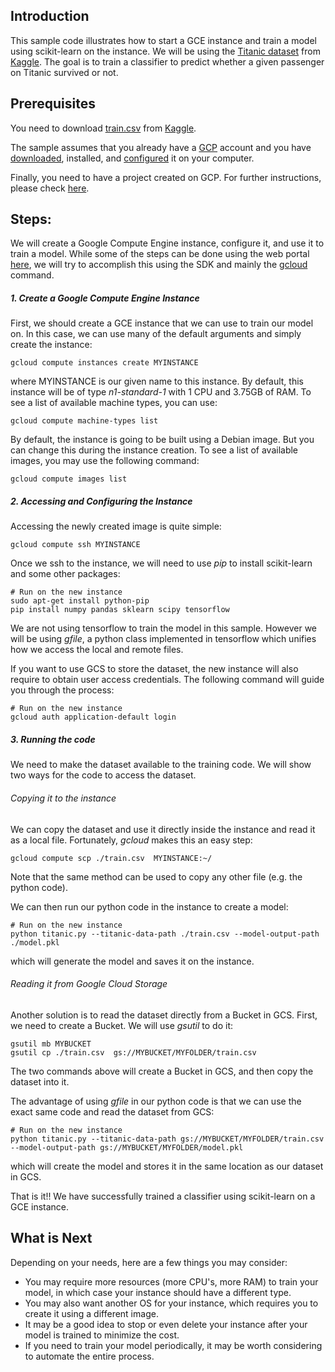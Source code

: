 ## Introduction

This sample code illustrates how to start a GCE instance and train a model using scikit-learn on the instance. We will be using the [Titanic dataset](https://www.kaggle.com/c/titanic) from [Kaggle](https://www.kaggle.com/). The goal is to train a classifier to predict whether a given passenger on Titanic survived or not.

## Prerequisites

You need to download [train.csv](https://www.kaggle.com/c/titanic/download/train.csv) from [Kaggle](https://www.kaggle.com/).

The sample assumes that you already have a [GCP](https://cloud.google.com/) account and you have [downloaded](https://cloud.google.com/sdk/), installed, and [configured](https://cloud.google.com/sdk/gcloud/reference/config/) it on your computer.

Finally, you need to have a project created on GCP. For further instructions, please check [here](https://cloud.google.com/sdk/gcloud/reference/projects/create).


## Steps:
We will create a Google Compute Engine instance, configure it, and use it to train a model. While some of the steps can be done using the web portal [here](https://pantheon.corp.google.com), we will try to accomplish this using the SDK and mainly the [gcloud](https://cloud.google.com/sdk/gcloud/) command.

##### 1. Create a Google Compute Engine Instance
First, we should create a GCE instance that we can use to train our model on. In this case, we can use many of the default arguments and simply create the instance:

```
gcloud compute instances create MYINSTANCE
```

where MYINSTANCE is our given name to this instance. By default, this instance will be of type *n1-standard-1* with 1 CPU and 3.75GB of RAM. To see a list of available machine types, you can use:

```
gcloud compute machine-types list
```

By default, the instance is going to be built using a Debian image. But you can change this during the instance creation. To see a list of available images, you may use the following command:
```
gcloud compute images list
```

##### 2. Accessing and Configuring the Instance

Accessing the newly created image is quite simple:
```
gcloud compute ssh MYINSTANCE
```

Once we ssh to the instance, we will need to use *pip* to install scikit-learn and some other packages:
```
# Run on the new instance
sudo apt-get install python-pip
pip install numpy pandas sklearn scipy tensorflow
```
We are not using tensorflow to train the model in this sample. However we will be using *gfile*, a python class implemented in tensorflow which unifies how we access the local and remote files.

If you want to use GCS to store the dataset, the new instance will also require to obtain user access credentials. The following command will guide you through the process:
```
# Run on the new instance
gcloud auth application-default login
```

##### 3. Running the code
We need to make the dataset available to the training code. We will show two ways for the code to access the dataset.

###### Copying it to the instance
We can copy the dataset and use it directly inside the instance and read it as a local file. Fortunately, *gcloud* makes this an easy step:
```
gcloud compute scp ./train.csv  MYINSTANCE:~/
```

Note that the same method can be used to copy any other file (e.g. the python code).

We can then run our python code in the instance to create a model:
```
# Run on the new instance
python titanic.py --titanic-data-path ./train.csv --model-output-path ./model.pkl
```

which will generate the model and saves it on the instance.

###### Reading it from Google Cloud Storage
Another solution is to read the dataset directly from a Bucket in GCS. First, we need to create a Bucket. We will use *gsutil* to do it:
```
gsutil mb MYBUCKET
gsutil cp ./train.csv  gs://MYBUCKET/MYFOLDER/train.csv
```

The two commands above will create a Bucket in GCS, and then copy the dataset into it.

The advantage of using *gfile* in our python code is that we can use the exact same code and read the dataset from GCS:
```
# Run on the new instance
python titanic.py --titanic-data-path gs://MYBUCKET/MYFOLDER/train.csv --model-output-path gs://MYBUCKET/MYFOLDER/model.pkl
```

which will create the model and stores it in the same location as our dataset in GCS.

That is it!! We have successfully trained a classifier using scikit-learn on a GCE instance.

## What is Next
Depending on your needs, here are a few things you may consider:
* You may require more resources (more CPU's, more RAM) to train your model, in which case your instance should have a different type.
* You may also want another OS for your instance, which requires you to create it using a different image.
* It may be a good idea to stop or even delete your instance after your model is trained to minimize the cost.
* If you need to train your model periodically, it may be worth considering to automate the entire process.